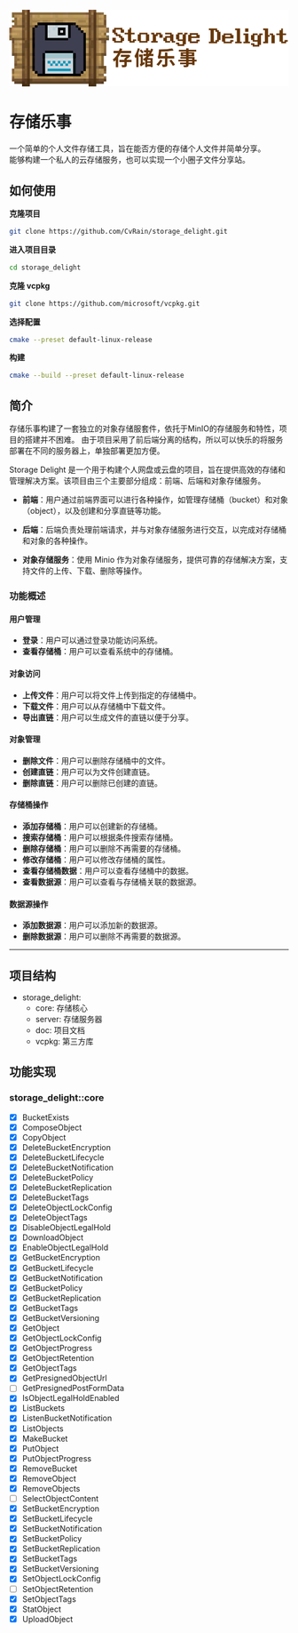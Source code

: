 ![storage_delight_placeholder](img/storage_delight_placeholder.png)

# 存储乐事
一个简单的个人文件存储工具，旨在能否方便的存储个人文件并简单分享。  
能够构建一个私人的云存储服务，也可以实现一个小圈子文件分享站。

## 如何使用
**克隆项目**
```bash
git clone https://github.com/CvRain/storage_delight.git
```
**进入项目目录**
```bash
cd storage_delight
```
**克隆 vcpkg**
```bash
git clone https://github.com/microsoft/vcpkg.git
```
**选择配置**
```bash
cmake --preset default-linux-release
```
**构建**
```bash
cmake --build --preset default-linux-release
```
## 简介
存储乐事构建了一套独立的对象存储服套件，依托于MinIO的存储服务和特性，项目的搭建并不困难。
由于项目采用了前后端分离的结构，所以可以快乐的将服务部署在不同的服务器上，单独部署更加方便。 

Storage Delight 是一个用于构建个人网盘或云盘的项目，旨在提供高效的存储和管理解决方案。该项目由三个主要部分组成：前端、后端和对象存储服务。

- **前端**：用户通过前端界面可以进行各种操作，如管理存储桶（bucket）和对象（object），以及创建和分享直链等功能。

- **后端**：后端负责处理前端请求，并与对象存储服务进行交互，以完成对存储桶和对象的各种操作。

- **对象存储服务**：使用 Minio 作为对象存储服务，提供可靠的存储解决方案，支持文件的上传、下载、删除等操作。

### 功能概述

#### **用户管理**
- **登录**：用户可以通过登录功能访问系统。
- **查看存储桶**：用户可以查看系统中的存储桶。

#### **对象访问**
- **上传文件**：用户可以将文件上传到指定的存储桶中。
- **下载文件**：用户可以从存储桶中下载文件。
- **导出直链**：用户可以生成文件的直链以便于分享。

#### **对象管理**
- **删除文件**：用户可以删除存储桶中的文件。
- **创建直链**：用户可以为文件创建直链。
- **删除直链**：用户可以删除已创建的直链。

#### **存储桶操作**
- **添加存储桶**：用户可以创建新的存储桶。
- **搜索存储桶**：用户可以根据条件搜索存储桶。
- **删除存储桶**：用户可以删除不再需要的存储桶。
- **修改存储桶**：用户可以修改存储桶的属性。
- **查看存储桶数据**：用户可以查看存储桶中的数据。
- **查看数据源**：用户可以查看与存储桶关联的数据源。

#### **数据源操作**
- **添加数据源**：用户可以添加新的数据源。
- **删除数据源**：用户可以删除不再需要的数据源。

---

## 项目结构
- storage_delight:
  - core: 存储核心
  - server: 存储服务器
  - doc: 项目文档
  - vcpkg: 第三方库



## 功能实现
### storage_delight::core
  - [x] BucketExists
  - [x] ComposeObject
  - [x] CopyObject
  - [x] DeleteBucketEncryption
  - [x] DeleteBucketLifecycle
  - [x] DeleteBucketNotification
  - [x] DeleteBucketPolicy
  - [x] DeleteBucketReplication
  - [x] DeleteBucketTags
  - [x] DeleteObjectLockConfig
  - [x] DeleteObjectTags
  - [x] DisableObjectLegalHold
  - [x] DownloadObject
  - [x] EnableObjectLegalHold
  - [x] GetBucketEncryption
  - [x] GetBucketLifecycle
  - [x] GetBucketNotification
  - [x] GetBucketPolicy
  - [x] GetBucketReplication
  - [x] GetBucketTags
  - [x] GetBucketVersioning
  - [x] GetObject
  - [x] GetObjectLockConfig
  - [x] GetObjectProgress
  - [x] GetObjectRetention
  - [x] GetObjectTags
  - [x] GetPresignedObjectUrl
  - [ ] GetPresignedPostFormData
  - [x] IsObjectLegalHoldEnabled
  - [x] ListBuckets
  - [x] ListenBucketNotification
  - [x] ListObjects
  - [x] MakeBucket
  - [x] PutObject
  - [x] PutObjectProgress
  - [x] RemoveBucket
  - [x] RemoveObject
  - [x] RemoveObjects
  - [ ] SelectObjectContent
  - [x] SetBucketEncryption
  - [x] SetBucketLifecycle
  - [x] SetBucketNotification
  - [x] SetBucketPolicy
  - [x] SetBucketReplication
  - [x] SetBucketTags
  - [x] SetBucketVersioning
  - [x] SetObjectLockConfig
  - [ ] SetObjectRetention
  - [x] SetObjectTags
  - [x] StatObject
  - [x] UploadObject
